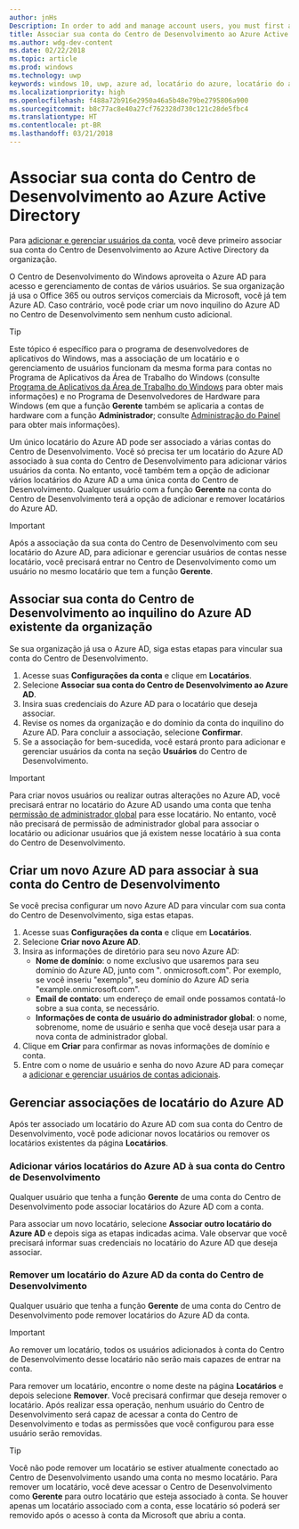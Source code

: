 ```yaml
---
author: jnHs
Description: In order to add and manage account users, you must first associate your Dev Center account with your organization's Azure Active Directory.
title: Associar sua conta do Centro de Desenvolvimento ao Azure Active Directory
ms.author: wdg-dev-content
ms.date: 02/22/2018
ms.topic: article
ms.prod: windows
ms.technology: uwp
keywords: windows 10, uwp, azure ad, locatário do azure, locatário do aad, locatário do azure ad, gerenciamento de locatário, locatários
ms.localizationpriority: high
ms.openlocfilehash: f488a72b916e2950a46a5b48e79be2795806a900
ms.sourcegitcommit: b8c77ac8e40a27cf762328d730c121c28de5fbc4
ms.translationtype: HT
ms.contentlocale: pt-BR
ms.lasthandoff: 03/21/2018
---
```

# <a name="associate-azure-active-directory-with-your-dev-center-account"></a>Associar sua conta do Centro de Desenvolvimento ao Azure Active Directory

Para [adicionar e gerenciar usuários da conta](add-users-groups-and-azure-ad-applications.md), você deve primeiro associar sua conta do Centro de Desenvolvimento ao Azure Active Directory da organização. 

O Centro de Desenvolvimento do Windows aproveita o Azure AD para acesso e gerenciamento de contas de vários usuários. Se sua organização já usa o Office 365 ou outros serviços comerciais da Microsoft, você já tem Azure AD. Caso contrário, você pode criar um novo inquilino do Azure AD no Centro de Desenvolvimento sem nenhum custo adicional.

> [!TIP]
> Este tópico é específico para o programa de desenvolvedores de aplicativos do Windows, mas a associação de um locatário e o gerenciamento de usuários funcionam da mesma forma para contas no Programa de Aplicativos da Área de Trabalho do Windows (consulte [Programa de Aplicativos da Área de Trabalho do Windows](https://msdn.microsoft.com/library/windows/desktop/mt826504#users) para obter mais informações) e no Programa de Desenvolvedores de Hardware para Windows (em que a função **Gerente** também se aplicaria a contas de hardware com a função **Administrador**; consulte [Administração do Painel](https://docs.microsoft.com/windows-hardware/drivers/dashboard/dashboard-administration) para obter mais informações).

Um único locatário do Azure AD pode ser associado a várias contas do Centro de Desenvolvimento. Você só precisa ter um locatário do Azure AD associado à sua conta do Centro de Desenvolvimento para adicionar vários usuários da conta. No entanto, você também tem a opção de adicionar vários locatários do Azure AD a uma única conta do Centro de Desenvolvimento. Qualquer usuário com a função **Gerente** na conta do Centro de Desenvolvimento terá a opção de adicionar e remover locatários do Azure AD.

> [!IMPORTANT]
> Após a associação da sua conta do Centro de Desenvolvimento com seu locatário do Azure AD, para adicionar e gerenciar usuários de contas nesse locatário, você precisará entrar no Centro de Desenvolvimento como um usuário no mesmo locatário que tem a função **Gerente**.


## <a name="associate-your-dev-center-account-with-your-organizations-existing-azure-ad-tenant"></a>Associar sua conta do Centro de Desenvolvimento ao inquilino do Azure AD existente da organização

Se sua organização já usa o Azure AD, siga estas etapas para vincular sua conta do Centro de Desenvolvimento.

1.  Acesse suas **Configurações da conta** e clique em **Locatários**.
2.  Selecione **Associar sua conta do Centro de Desenvolvimento ao Azure AD**.
3.  Insira suas credenciais do Azure AD para o locatário que deseja associar.
4.  Revise os nomes da organização e do domínio da conta do inquilino do Azure AD. Para concluir a associação, selecione **Confirmar**.
5.  Se a associação for bem-sucedida, você estará pronto para adicionar e gerenciar usuários da conta na seção **Usuários** do Centro de Desenvolvimento.

> [!IMPORTANT]
> Para criar novos usuários ou realizar outras alterações no Azure AD, você precisará entrar no locatário do Azure AD usando uma conta que tenha [permissão de administrador global](http://go.microsoft.com/fwlink/?LinkId=746654) para esse locatário. No entanto, você não precisará de permissão de administrador global para associar o locatário ou adicionar usuários que já existem nesse locatário à sua conta do Centro de Desenvolvimento.


## <a name="create-a-brand-new-azure-ad-to-associate-with-your-dev-center-account"></a>Criar um novo Azure AD para associar à sua conta do Centro de Desenvolvimento

Se você precisa configurar um novo Azure AD para vincular com sua conta do Centro de Desenvolvimento, siga estas etapas.

1.  Acesse suas **Configurações da conta** e clique em **Locatários**.
2.  Selecione **Criar novo Azure AD**.
3.  Insira as informações de diretório para seu novo Azure AD:
    - **Nome de domínio**: o nome exclusivo que usaremos para seu domínio do Azure AD, junto com ". onmicrosoft.com". Por exemplo, se você inseriu "exemplo", seu domínio do Azure AD seria "example.onmicrosoft.com".
    - **Email de contato**: um endereço de email onde possamos contatá-lo sobre a sua conta, se necessário.
    - **Informações de conta de usuário do administrador global**: o nome, sobrenome, nome de usuário e senha que você deseja usar para a nova conta de administrador global.
4.  Clique em **Criar** para confirmar as novas informações de domínio e conta.
5.  Entre com o nome de usuário e senha do novo Azure AD para começar a [adicionar e gerenciar usuários de contas adicionais](add-users-groups-and-azure-ad-applications.md).


## <a name="manage-azure-ad-tenant-associations"></a>Gerenciar associações de locatário do Azure AD

Após ter associado um locatário do Azure AD com sua conta do Centro de Desenvolvimento, você pode adicionar novos locatários ou remover os locatários existentes da página **Locatários**.


### <a name="add-multiple-azure-ad-tenants-to-your-dev-center-account"></a>Adicionar vários locatários do Azure AD à sua conta do Centro de Desenvolvimento

Qualquer usuário que tenha a função **Gerente** de uma conta do Centro de Desenvolvimento pode associar locatários do Azure AD com a conta.

Para associar um novo locatário, selecione **Associar outro locatário do Azure AD** e depois siga as etapas indicadas acima. Vale observar que você precisará informar suas credenciais no locatário do Azure AD que deseja associar.


### <a name="remove-an-azure-ad-tenant-from-your-dev-center-account"></a>Remover um locatário do Azure AD da conta do Centro de Desenvolvimento

Qualquer usuário que tenha a função **Gerente** de uma conta do Centro de Desenvolvimento pode remover locatários do Azure AD da conta.

> [!IMPORTANT]
> Ao remover um locatário, todos os usuários adicionados à conta do Centro de Desenvolvimento desse locatário não serão mais capazes de entrar na conta. 

Para remover um locatário, encontre o nome deste na página **Locatários** e depois selecione **Remover**. Você precisará confirmar que deseja remover o locatário. Após realizar essa operação, nenhum usuário do Centro de Desenvolvimento será capaz de acessar a conta do Centro de Desenvolvimento e todas as permissões que você configurou para esse usuário serão removidas.

> [!TIP]
> Você não pode remover um locatário se estiver atualmente conectado ao Centro de Desenvolvimento usando uma conta no mesmo locatário. Para remover um locatário, você deve acessar o Centro de Desenvolvimento como **Gerente** para outro locatário que esteja associado à conta. Se houver apenas um locatário associado com a conta, esse locatário só poderá ser removido após o acesso à conta da Microsoft que abriu a conta.


